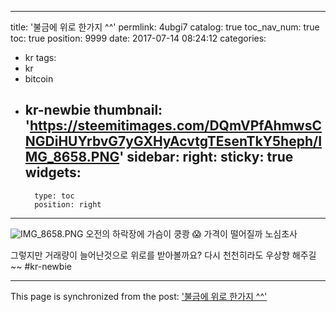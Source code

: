 
---
title: '불금에 위로 한가지 ^^'
permlink: 4ubgi7
catalog: true
toc_nav_num: true
toc: true
position: 9999
date: 2017-07-14 08:24:12
categories:
- kr
tags:
- kr
- bitcoin
- kr-newbie
thumbnail: 'https://steemitimages.com/DQmVPfAhmwsCNGDiHUYrbvG7yGXHyAcvtgTEsenTkY5heph/IMG_8658.PNG'
sidebar:
    right:
        sticky: true
widgets:
    -
        type: toc
        position: right
---


![IMG_8658.PNG](https://steemitimages.com/DQmVPfAhmwsCNGDiHUYrbvG7yGXHyAcvtgTEsenTkY5heph/IMG_8658.PNG)
오전의 하락장에 가슴이 쿵쾅 😱
가격이 떨어질까 노심초사 

그렇지만 
거래량이 늘어난것으로 위로를 받아볼까요? 
다시 천천히라도 우상향 해주길 ~~
#kr-newbie

- - -

This page is synchronized from the post: ['불금에 위로 한가지 ^^'](https://steemit.com/@kingbit/4ubgi7)
